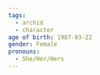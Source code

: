 ```yaml
---
tags:
  - archid
  - character
age of birth: 1987-03-22
gender: Female
pronouns:
  - She/Her/Hers
---
```

